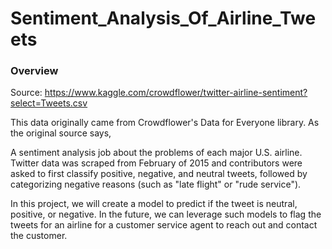 # Sentiment_Analysis_Of_Airline_Tweets


<h3> Overview </h3>

Source: https://www.kaggle.com/crowdflower/twitter-airline-sentiment?select=Tweets.csv

This data originally came from Crowdflower's Data for Everyone library.
As the original source says,

A sentiment analysis job about the problems of each major U.S. airline. Twitter data was scraped from February of 2015 and contributors were asked to first classify positive, negative, and neutral tweets, followed by categorizing negative reasons (such as "late flight" or "rude service").

In this project, we will create a model to predict if the tweet is neutral, positive, or negative. In the future, we can leverage such models to flag the tweets for an airline for a customer service agent to reach out and contact the customer.
